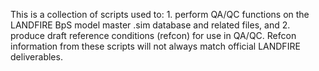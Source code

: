 This is a collection of scripts used to: 1. perform QA/QC functions on the LANDFIRE BpS model master .sim database and related files, and 2. produce draft reference conditions (refcon) for use in QA/QC. Refcon information from these scripts will not always match official LANDFIRE deliverables. 
